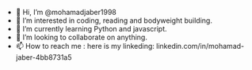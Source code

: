 - 👋 Hi, I’m @mohamadjaber1998
- 👀 I’m interested in coding, reading and bodyweight building.
- 🌱 I’m currently learning Python and javascript.
- 💞️ I’m looking to collaborate on anything.
- 📫 How to reach me : here is my linkeding: linkedin.com/in/mohamad-jaber-4bb8731a5

<!---
mohamadjaber1998/mohamadjaber1998 is a ✨ special ✨ repository because its `README.md` (this file) appears on your GitHub profile.
You can click the Preview link to take a look at your changes.
--->
